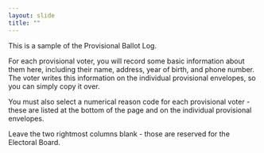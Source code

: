 ```yaml
---
layout: slide
title: ""
---
```


This is a sample of the Provisional Ballot Log.

For each provisional voter, you will record some basic information about them here, including their name, address, year of birth, and phone number. The voter writes this information on the individual provisional envelopes, so you can simply copy it over.

You must also select a numerical reason code for each provisional voter - these are listed at the bottom of the page and on the individual provisional envelopes.

Leave the two rightmost columns blank - those are reserved for the Electoral Board.